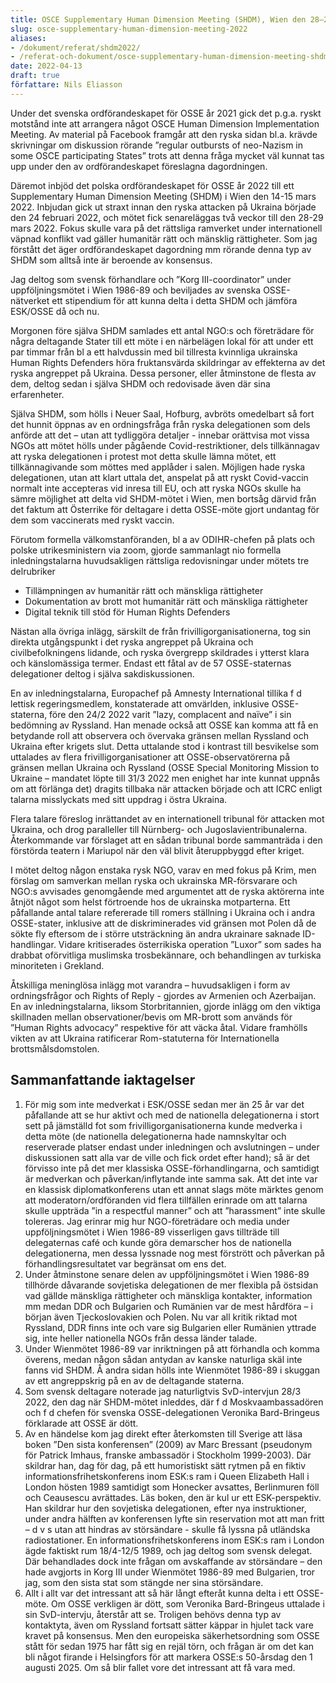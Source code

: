 ```yaml
---
title: OSCE Supplementary Human Dimension Meeting (SHDM), Wien den 28–29 mars 2022
slug: osce-supplementary-human-dimension-meeting-2022
aliases:
- /dokument/referat/shdm2022/
- /referat-och-dokument/osce-supplementary-human-dimension-meeting-shdm-wien-den-28-29-mars-2022-av-nils-eliasson
date: 2022-04-13
draft: true
författare: Nils Eliasson
---
```


Under det svenska ordförandeskapet för OSSE år 2021 gick det p.g.a. ryskt motstånd inte att arrangera något OSCE Human Dimension Implementation Meeting. Av material på Facebook framgår att den ryska sidan bl.a. krävde skrivningar om diskussion rörande ”regular outbursts of neo-Nazism in some OSCE participating States” trots att denna fråga mycket väl kunnat tas upp under den av ordförandeskapet föreslagna dagordningen.

Däremot inbjöd det polska ordförandeskapet för OSSE år 2022 till ett Supplementary Human Dimension Meeting (SHDM) i Wien den 14-15 mars 2022. Inbjudan gick ut straxt innan den ryska attacken på Ukraina började den 24 februari 2022, och mötet fick senareläggas två veckor till den 28-29 mars 2022. Fokus skulle vara på det rättsliga ramverket under internationell väpnad konflikt vad gäller humanitär rätt och mänsklig rättigheter. Som jag förstått det äger ordförandeskapet dagordning mm rörande denna typ av SHDM som alltså inte är beroende av konsensus.

Jag deltog som svensk förhandlare och ”Korg III-coordinator” under uppföljningsmötet i Wien 1986-89 och beviljades av svenska OSSE-nätverket ett stipendium för att kunna delta i detta SHDM och jämföra ESK/OSSE då och nu.

Morgonen före själva SHDM samlades ett antal NGO:s och företrädare för några deltagande Stater till ett möte i en närbelägen lokal för att under ett par timmar från bl a ett halvdussin med bil tillresta kvinnliga ukrainska Human Rights Defenders höra fruktansvärda skildringar av effekterna av det ryska angreppet på Ukraina. Dessa personer, eller åtminstone de flesta av dem, deltog sedan i själva SHDM och redovisade även där sina erfarenheter.

Själva SHDM, som hölls i Neuer Saal, Hofburg, avbröts omedelbart så fort det hunnit öppnas av en ordningsfråga från ryska delegationen som dels anförde att det – utan att tydliggöra detaljer - innebar orättvisa mot vissa NGOs att mötet hölls under pågående Covid-restriktioner, dels tillkännagav att ryska delegationen i protest mot detta skulle lämna mötet, ett tillkännagivande som möttes med applåder i salen. Möjligen hade ryska delegationen, utan att klart uttala det, anspelat på att ryskt Covid-vaccin normalt inte accepteras vid inresa till EU, och att ryska NGOs skulle ha sämre möjlighet att delta vid SHDM-mötet i Wien, men bortsåg därvid från det faktum att Österrike för deltagare i detta OSSE-möte gjort undantag för dem som vaccinerats med ryskt vaccin.

Förutom formella välkomstanföranden, bl a av ODIHR-chefen på plats och polske utrikesministern via zoom, gjorde sammanlagt nio formella inledningstalarna huvudsakligen rättsliga redovisningar under mötets tre delrubriker

- Tillämpningen av humanitär rätt och mänskliga rättigheter
- Dokumentation av brott mot humanitär rätt och mänskliga rättigheter
- Digital teknik till stöd för Human Rights Defenders

Nästan alla övriga inlägg, särskilt de från frivilligorganisationerna, tog sin direkta utgångspunkt i det ryska angreppet på Ukraina och civilbefolkningens lidande, och ryska övergrepp skildrades i ytterst klara och känslomässiga termer.
Endast ett fåtal av de 57 OSSE-staternas delegationer deltog i själva sakdiskussionen.

En av inledningstalarna, Europachef på Amnesty International tillika f d lettisk regeringsmedlem, konstaterade att omvärlden, inklusive OSSE-staterna, före den 24/2 2022 varit ”lazy, complacent and naïve” i sin bedömning av Ryssland. Han menade också att OSSE kan komma att få en betydande roll att observera och övervaka gränsen mellan Ryssland och Ukraina efter krigets slut. Detta uttalande stod i kontrast till besvikelse som uttalades av flera frivilligorganisationer att OSSE-observatörerna på gränsen mellan Ukraina och Ryssland (OSSE Special Monitoring Mission to Ukraine – mandatet löpte till 31/3 2022 men enighet har inte kunnat uppnås om att förlänga det) dragits tillbaka när attacken började och att ICRC enligt talarna misslyckats med sitt uppdrag i östra Ukraina.

Flera talare föreslog inrättandet av en internationell tribunal för attacken mot Ukraina, och drog paralleller till Nürnberg- och Jugoslavientribunalerna. Återkommande var förslaget att en sådan tribunal borde sammanträda i den förstörda teatern i Mariupol när den väl blivit återuppbyggd efter kriget.

I mötet deltog någon enstaka rysk NGO, varav en med fokus på Krim, men förslag om samverkan mellan ryska och ukrainska MR-försvarare och NGO:s avvisades genomgående med argumentet att de ryska aktörerna inte åtnjöt något som helst förtroende hos de ukrainska motparterna.
Ett påfallande antal talare refererade till romers ställning i Ukraina och i andra OSSE-stater, inklusive att de diskriminerades vid gränsen mot Polen då de sökte fly eftersom de i större utsträckning än andra ukrainare saknade ID-handlingar. Vidare kritiserades österrikiska operation ”Luxor” som sades ha drabbat oförvitliga muslimska trosbekännare, och behandlingen av turkiska minoriteten i Grekland.

Åtskilliga meninglösa inlägg mot varandra – huvudsakligen i form av ordningsfrågor och Rights of Reply - gjordes av Armenien och Azerbaijan.
En av inledningstalarna, liksom Storbritannien, gjorde inlägg om den viktiga skillnaden mellan observationer/bevis om MR-brott som används för ”Human Rights advocacy” respektive för att väcka åtal. Vidare framhölls vikten av att Ukraina ratificerar Rom-statuterna för Internationella brottsmålsdomstolen.

## Sammanfattande iaktagelser

1. För mig som inte medverkat i ESK/OSSE sedan mer än 25 år var det påfallande att se hur aktivt och med de nationella delegationerna i stort sett på jämställd fot som frivilligorganisationerna kunde medverka i detta möte (de nationella delegationerna hade namnskyltar och reserverade platser endast under inledningen och avslutningen – under diskussionen satt alla var de ville och fick ordet efter hand); så är det förvisso inte på det mer klassiska OSSE-förhandlingarna, och samtidigt är medverkan och påverkan/inflytande inte samma sak. Att det inte var en klassisk diplomatkonferens utan ett annat slags möte märktes genom att moderatorn/ordföranden vid flera tillfällen erinrade om att talarna skulle uppträda ”in a respectful manner” och att ”harassment” inte skulle tolereras. Jag erinrar mig hur NGO-företrädare och media under uppföljningsmötet i Wien 1986-89 visserligen gavs tillträde till delegaternas café och kunde göra demarscher hos de nationella delegationerna, men dessa lyssnade nog mest förstrött och påverkan på förhandlingsresultatet var begränsat om ens det.
2. Under åtminstone senare delen av uppföljningsmötet i Wien 1986-89 tillhörde dåvarande sovjetiska delegationen de mer flexibla på östsidan vad gällde mänskliga rättigheter och mänskliga kontakter, information mm medan DDR och Bulgarien och Rumänien var de mest hårdföra – i början även Tjeckoslovakien och Polen. Nu var all kritik riktad mot Ryssland, DDR finns inte och vare sig Bulgarien eller Rumänien yttrade sig, inte heller nationella NGOs från dessa länder talade.
3. Under Wienmötet 1986-89 var inriktningen på att förhandla och komma överens, medan någon sådan antydan av kanske naturliga skäl inte fanns vid SHDM. Å andra sidan hölls inte Wienmötet 1986-89 i skuggan av ett angreppskrig på en av de deltagande staterna.
4. Som svensk deltagare noterade jag naturligtvis SvD-intervjun 28/3 2022, den dag när SHDM-mötet inleddes, där f d Moskvaambassadören och f d chefen för svenska OSSE-delegationen Veronika Bard-Bringeus förklarade att OSSE är dött.
5. Av en händelse kom jag direkt efter återkomsten till Sverige att läsa boken ”Den sista konferensen” (2009) av Marc Bressant (pseudonym för Patrick Imhaus, franske ambassadör i Stockholm 1999-2003). Där skildrar han, dag för dag, på ett humoristiskt sätt rytmen på en fiktiv informationsfrihetskonferens inom ESK:s ram i Queen Elizabeth Hall i London hösten 1989 samtidigt som Honecker avsattes, Berlinmuren föll och Ceausescu avrättades. Läs boken, den är kul ur ett ESK-perspektiv.
Han skildrar hur den sovjetiska delegationen, efter nya instruktioner, under andra hälften av konferensen lyfte sin reservation mot att man fritt – d v s utan att hindras av störsändare - skulle få lyssna på utländska radiostationer.
En informationsfrihetskonferens inom ESK:s ram i London ägde faktiskt rum 18/4-12/5 1989, och jag deltog som svensk delegat. Där behandlades dock inte frågan om avskaffande av störsändare – den hade avgjorts in Korg III under Wienmötet 1986-89 med Bulgarien, tror jag, som den sista stat som stängde ner sina störsändare.
6. Allt i allt var det intressant att så här långt efteråt kunna delta i ett OSSE-möte. Om OSSE verkligen är dött, som Veronika Bard-Bringeus uttalade i sin SvD-intervju, återstår att se. Troligen behövs denna typ av kontaktyta, även om Ryssland fortsatt sätter käppar in hjulet tack vare kravet på konsensus. Men den europeiska säkerhetsordning som OSSE stått för sedan 1975 har fått sig en rejäl törn, och frågan är om det kan bli något firande i Helsingfors för att markera OSSE:s 50-årsdag den 1 augusti 2025. Om så blir fallet vore det intressant att få vara med.